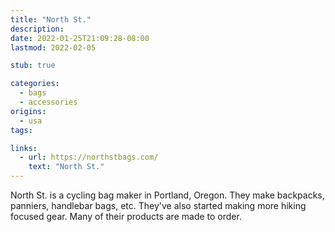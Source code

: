 ```yaml
---
title: "North St."
description:
date: 2022-01-25T21:09:28-08:00
lastmod: 2022-02-05

stub: true

categories:
  - bags
  - accessories
origins:
  - usa
tags:

links:
  - url: https://northstbags.com/
    text: "North St."
---
```


North St. is a cycling bag maker in Portland, Oregon. They make backpacks,
panniers, handlebar bags, etc. They've also started making more hiking focused
gear. Many of their products are made to order.
